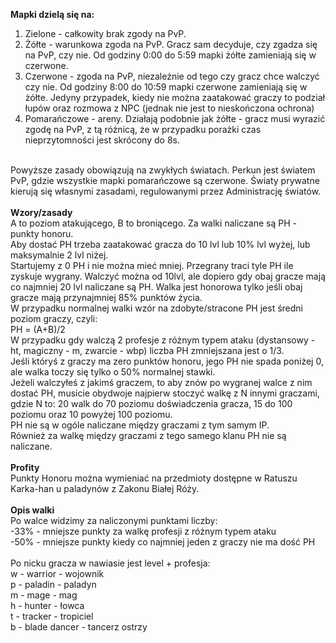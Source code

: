 <b>Mapki dzielą się na:</b> <br>
1. Zielone - całkowity brak zgody na PvP.<br>
2. Żółte - warunkowa zgoda na PvP. Gracz sam decyduje, czy zgadza się na PvP, czy nie. Od godziny 0:00 do 5:59 mapki żółte zamieniają się w czerwone.<br>
3. Czerwone - zgoda na PvP, niezależnie od tego czy gracz chce walczyć czy nie. Od godziny 8:00 do 10:59 mapki czerwone zamieniają się w żółte. Jedyny przypadek, kiedy nie można zaatakować graczy to podział łupów oraz rozmowa z NPC (jednak nie jest to nieskończona ochrona)<br>
4. Pomarańczowe - areny. Działają podobnie jak żółte - gracz musi wyrazić zgodę na PvP, z tą różnicą, że w przypadku porażki czas nieprzytomności jest skrócony do 8s.<br>
<br>
Powyższe zasady obowiązują na zwykłych światach. Perkun jest światem PvP, gdzie wszystkie mapki pomarańczowe są czerwone. Światy prywatne kierują się własnymi zasadami, regulowanymi przez Administrację światów.<br>
<br>
<b>Wzory/zasady</b> <br>
A to poziom atakującego, B to broniącego. Za walki naliczane są PH - punkty honoru.<br>
Aby dostać PH trzeba zaatakować gracza do 10 lvl lub 10% lvl wyżej, lub maksymalnie 2 lvl niżej. <br>
Startujemy z 0 PH i nie można mieć mniej. Przegrany traci tyle PH ile zyskuje wygrany. Walczyć można od 10lvl, ale dopiero gdy obaj gracze mają co najmniej 20 lvl naliczane są PH. Walka jest honorowa tylko jeśli obaj gracze mają przynajmniej 85% punktów życia.<br>
W przypadku normalnej walki wzór na zdobyte/stracone PH jest średni poziom graczy, czyli:<br>
PH = (A+B)/2<br>
W przypadku gdy walczą 2 profesje z różnym typem ataku (dystansowy - ht, magiczny - m, zwarcie - wbp) liczba PH zmniejszana jest o 1/3.<br>
Jeśli któryś z graczy ma zero punktów honoru, jego PH nie spada poniżej 0, ale walka toczy się tylko o 50% normalnej stawki. <br>
Jeżeli walczyłeś z jakimś graczem, to aby znów po wygranej walce z nim dostać PH, musicie obydwoje najpierw stoczyć walkę z N innymi graczami, gdzie N to: 20 walk do 70 poziomu doświadczenia gracza, 15 do 100 poziomu oraz 10 powyżej 100 poziomu.<br>
PH nie są w ogóle naliczane między graczami z tym samym IP. <br>
Również za walkę między graczami z tego samego klanu PH nie są naliczane.<br>
<br>
<b>Profity</b> <br>
Punkty Honoru można wymieniać na przedmioty dostępne w Ratuszu Karka-han u paladynów z Zakonu Białej Róży.<br>
<br>
<b>Opis walki</b> <br>
Po walce widzimy za naliczonymi punktami liczby: <br>
-33% - mniejsze punkty za walkę profesji z różnym typem ataku<br>
-50% - mniejsze punkty kiedy co najmniej jeden z graczy nie ma dość PH <br>
<br>
Po nicku gracza w nawiasie jest level + profesja:<br>
w - warrior - wojownik<br>
p - paladin - paladyn<br>
m - mage - mag<br>
h - hunter - łowca<br>
t - tracker - tropiciel<br>
b - blade dancer - tancerz ostrzy